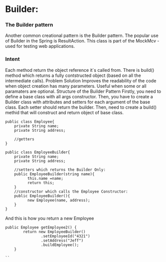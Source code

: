 # Builder:

### The Builder pattern
Another common creational pattern is the Builder pattern. The popular use of Builder in the Spring is ResultAction. This class is part of the MockMcv - used for testing web applications.

### Intent
Each method return the object reference it`s called from.
There is build() method which returns a fully contstructed object (based on all the intermediate calls).
Problem Solution
Improves the readability of the code when object creation has many parameters.
Useful when some or all paramaters are optional.
Structure of the Builder Pattern
Firstly, you need to define a base class with all args constructor. Then, you have to create a Builder class with attributes and setters for each argument of the base class. Each setter should return the builder. Then, need to create a build() methid that will construct and return object of base class.


```
public class Employee{
    private String name;
    private String address;
    
    //getters
}

```
```
public class EmployeeBuilder{
    private String name;
    private String address;
    
    //setters which returns the Builder Only:
    public EmployeeBuilder(string name){
          this.name =name;
          return this;
    }
    //constructor which calls the Employee Constructor:
    public EmployeeBuilder(){
          new Employee(name, address);
    }
}

```
And this is how you return a new Employee 
```
public Employee getEmployee2() {  
        return new EmployeeBuilder()  
                .setEmployeeId("4321")  
                .setAddress("Jeff")    
                .buildEmployee();  
    }  

``
